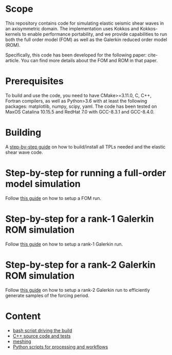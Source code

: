 
# Scope
This repository contains code for simulating elastic seismic shear waves in an axisymmetric domain.
The implementation uses Kokkos and Kokkos-kernels to enable performance portability,
and we provide capabilities to run both the full order model (FOM)
as well as the Galerkin reduced order model (ROM).

Specifically, this code has been developed for the following paper: cite-article.
You can find more details about the FOM and ROM in that paper.

# Prerequisites
To build and use the code, you need to have CMake>=3.11.0,
C, C++, Fortran compilers, as well as Python>3.6 with at least
the following packages: matplotlib, numpy, scipy, yaml.
The code has been tested on MaxOS Catalina 10.15.5 and RedHat 7.0
with GCC-8.3.1 and GCC-8.4.0.

# Building
A [step-by-step guide](./docs/build.md) on how to build/install all
TPLs needed and the elastic shear wave code.

# Step-by-step for running a full-order model simulation
Follow [this guide](./docs/run_fom.md) on how to setup a FOM run.

# Step-by-step for a rank-1 Galerkin ROM simulation
Follow [this guide](./docs/run_rom.md) on how to setup a rank-1 Galerkin run.

# Step-by-step for a rank-2 Galerkin ROM simulation
Follow [this guide](./docs/run_rom2.md) on how to setup a rank-2 Galerkin
run to efficiently generate samples of the forcing period.

# Content
- [bash script driving the build](./do_build.sh)
- [C++ source code and tests](./cpp)
- [meshing](./meshing)
- [Python scripts for processing and workflows](./python_scripts)
